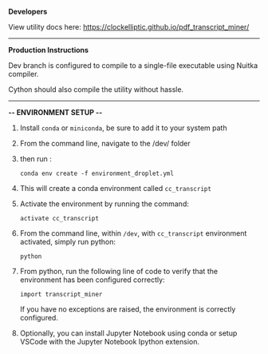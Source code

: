 **Developers**

View utility docs here: https://clockelliptic.github.io/pdf_transcript_miner/

-------------------------------------------------------------------------------------

**Production Instructions**

Dev branch is configured to compile to a single-file executable using Nuitka compiler. 

Cython should also compile the utility without hassle.

-------------------------------------------------------------------------------------
**-- ENVIRONMENT SETUP --**

1. Install `conda` or `miniconda`, be sure to add it to your system path

2. From the command line, navigate to the /dev/ folder

3. then run :

	`conda env create -f environment_droplet.yml`

4. This will create a conda environment called `cc_transcript`

5. Activate the environment by running the command:
	
	`activate cc_transcript`

6. From the command line, within `/dev`, with `cc_transcript` environment activated, simply run python:

	`python`

7. From python, run the following line of code to verify that the environment has been configured correctly:

	`import transcript_miner`


   If you have no exceptions are raised, the environment is correctly configured.

8. Optionally, you can install Jupyter Notebook using conda or setup VSCode with
   the Jupyter Notebook Ipython extension.
